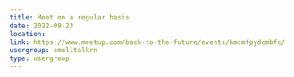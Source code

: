 ```yaml
---
title: Meet on a regular basis
date: 2022-09-23
location: 
link: https://www.meetup.com/back-to-the-future/events/hmcmfpydcmbfc/
usergroup: smalltalkrn
type: usergroup
---
```

